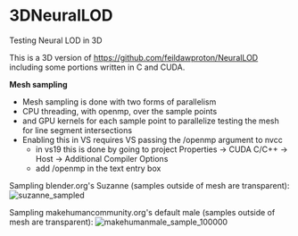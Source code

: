 # 3DNeuralLOD
Testing Neural LOD in 3D

This is a 3D version of https://github.com/feildawproton/NeuralLOD including some portions written in C and CUDA.

**Mesh sampling**
- Mesh sampling is done with two forms of parallelism
- CPU threading, with openmp, over the sample points
- and GPU kernels for each sample point to parallelize testing the mesh for line segment intersections
- Enabling this in VS requires VS passing the /openmp argument to nvcc
  - in vs19 this is done by going to project Properties -> CUDA C/C++ -> Host -> Additional Compiler Options
  - add /openmp in the text entry box

Sampling blender.org's Suzanne (samples outside of mesh are transparent):
![suzanne_sampled](https://user-images.githubusercontent.com/56926839/149004660-7ae0fe37-4093-47f8-8910-81b8e30183e8.png)

Sampling makehumancommunity.org's default male (samples outside of mesh are transparent):
![makehumanmale_sample_100000](https://user-images.githubusercontent.com/56926839/149004827-0be5bedf-4e5e-4fdc-a978-a866419644e0.png)


